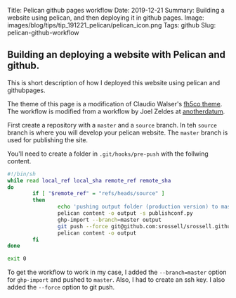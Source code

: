 Title: Pelican github pages workflow
Date: 2019-12-21
Summary: Building a website using pelican, and then deploying it in github pages.
Image: images/blog/tips/tip_191221_pelican/pelican_icon.png
Tags: github
Slug: pelican-github-workflow

## Building an deploying a website with Pelican and github.

This is short description of how I deployed this website using pelican and
githubpages.

The theme of this page is a modification of Claudio Walser's [fh5co
theme](https://github.com/claudio-walser/pelican-fh5co-marble). The workflow is
modified from a workflow by Joel Zeldes at
[anotherdatum](http://anotherdatum.com/pelican-and-github-pages-workflow.html).

First create a repository with a `master` and a `source` branch. In teh
`source` branch is where you will develop your pelican website. The `master`
branch is used for publishing the site.

You'll need to create a folder in `.git/hooks/pre-push` with the follwing
content.

```bash
#!/bin/sh
while read local_ref local_sha remote_ref remote_sha
do
        if [ "$remote_ref" = "refs/heads/source" ]
        then
                echo 'pushing output folder (production version) to master...'
                pelican content -o output -s publishconf.py
                ghp-import --branch=master output
                git push --force git@github.com:srossell/srossell.github.io.git master
                pelican content -o output
        fi
done

exit 0
```

To get the workflow to work in my case, I added the `--branch=master` option
for `ghp-import` and pushed to `master`. Also, I had to create an ssh key. I
also added the `--force` option to git push.



